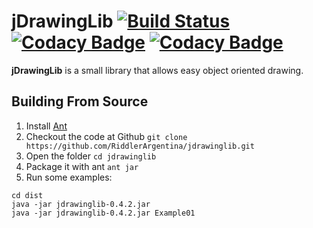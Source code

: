 # jDrawingLib [![Build Status](https://travis-ci.org/RiddlerArgentina/jdrawinglib.svg?branch=master)](https://travis-ci.org/RiddlerArgentina/jdrawinglib) [![Codacy Badge](https://api.codacy.com/project/badge/Grade/6d7c65e6b9b54e18a996e282d562d71d)](https://www.codacy.com/app/RiddlerArgentina/jdrawinglib?utm_source=github.com&amp;utm_medium=referral&amp;utm_content=RiddlerArgentina/jdrawinglib&amp;utm_campaign=Badge_Grade) [![Codacy Badge](https://api.codacy.com/project/badge/Coverage/6d7c65e6b9b54e18a996e282d562d71d)](https://www.codacy.com/app/RiddlerArgentina/jdrawinglib?utm_source=github.com&utm_medium=referral&utm_content=RiddlerArgentina/jdrawinglib&utm_campaign=Badge_Coverage)

**jDrawingLib** is a small library that allows easy object oriented drawing.

## Building From Source

1. Install [Ant]
1. Checkout the code at Github `git clone https://github.com/RiddlerArgentina/jdrawinglib.git`
1. Open the folder `cd jdrawinglib`
1. Package it with ant `ant jar`
1. Run some examples:

```
cd dist
java -jar jdrawinglib-0.4.2.jar
java -jar jdrawinglib-0.4.2.jar Example01
```

[Ant]: http://ant.apache.org/manual/install.html

